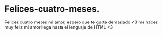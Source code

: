 # Felices-cuatro-meses.
Felices cuatro meses mi amor, espero que te guste demasiado &lt;3 me haces muy feliz mi amor llega hasta el lenguaje de HTML &lt;3 
